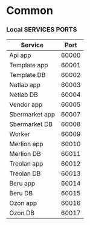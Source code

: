 # Common

### Local SERVICES PORTS

| Service        | Port  |
|----------------|-------|
| Api app        | 60000 |
| Template app   | 60001 |
| Template DB    | 60002 |
| Netlab app     | 60003 |
| Netlab DB      | 60004 |
| Vendor app     | 60005 |
| Sbermarket app | 60007 |
| Sbermarket DB  | 60008 |
| Worker         | 60009 |
| Merlion app    | 60010 |
| Merlion DB     | 60011 |
| Treolan app    | 60012 |
| Treolan DB     | 60013 |
| Beru app       | 60014 |
| Beru DB        | 60015 |
| Ozon app       | 60016 |
| Ozon DB        | 60017 |
